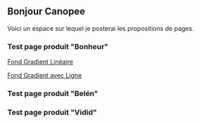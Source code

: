 ## Bonjour Canopee
Voici un espace sur lequel je posterai les propositions de pages.

### Test page produit "Bonheur"

[Fond Gradient Linéaire](BONHEUR_1.html)

[Fond Gradient avec Ligne](BONHEUR_FondLigne.html)


### Test page produit "Belén"



### Test page produit "Vidid"

